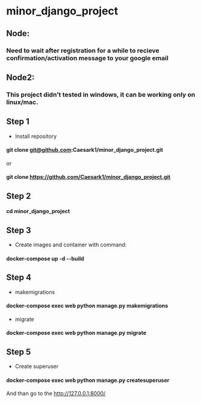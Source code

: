 # minor_django_project

## Node: 
### Need to wait after registration for a while to recieve confirmation/activation message to your google email

## Node2:
### This project didn't tested in windows, it can be working only on linux/mac. 

## Step 1
- Install repository
#### git clone git@github.com:Caesark1/minor_django_project.git 
or 
#### git clone https://github.com/Caesark1/minor_django_project.git 

## Step 2
#### cd minor_django_project

## Step 3
- Create images and container with command: 
#### docker-compose up -d --build

## Step 4
- makemigrations
#### docker-compose exec web python manage.py makemigrations

- migrate
#### docker-compose exec web python manage.py migrate

## Step 5
- Create superuser
#### docker-compose exec web python manage.py createsuperuser

And than go to the http://127.0.0.1:8000/
